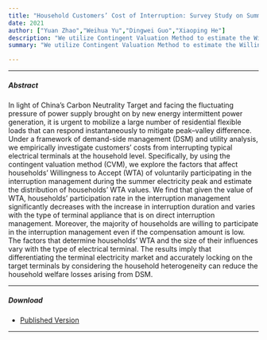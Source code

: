 ```yaml
---
title: "Household Customers’ Cost of Interruption: Survey Study on Summer Electricity Peak of Xi’an City." 
date: 2021
author: ["Yuan Zhao","Weihua Yu","Dingwei Guo","Xiaoping He"] 
description: "We utilize Contingent Valuation Method to estimate the Willingness to Accept of a Direct Load Control program. Published in the Frontiers in Energy Research, 2022." 
summary: "We utilize Contingent Valuation Method to estimate the Willingness to Accept of a Direct Load Control program." 

---
```


---

##### Abstract

In light of China’s Carbon Neutrality Target and facing the fluctuating pressure of power supply brought on by new energy intermittent power generation, it is urgent to mobilize a large number of residential flexible loads that can respond instantaneously to mitigate peak–valley difference. Under a framework of demand-side management (DSM) and utility analysis, we empirically investigate customers’ costs from interrupting typical electrical terminals at the household level. Specifically, by using the contingent valuation method (CVM), we explore the factors that affect households’ Willingness to Accept (WTA) of voluntarily participating in the interruption management during the summer electricity peak and estimate the distribution of households’ WTA values. We find that given the value of WTA, households’ participation rate in the interruption management significantly decreases with the increase in interruption duration and varies with the type of terminal appliance that is on direct interruption management. Moreover, the majority of households are willing to participate in the interruption management even if the compensation amount is low. The factors that determine households’ WTA and the size of their influences vary with the type of electrical terminal. The results imply that differentiating the terminal electricity market and accurately locking on the target terminals by considering the household heterogeneity can reduce the household welfare losses arising from DSM.

---

##### Download

+ [Published Version](CVM.pdf)

---

